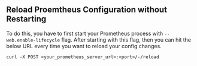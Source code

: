 
## Reload Proemtheus Configuration without Restarting
To do this, you have to first start your Prometheus process with `--web.enable-lifecycle` flag. After starting with this flag, then you can hit the below URL every time you want to reload your config changes.
```
curl -X POST <your_prometheus_server_url>:<port>/-/reload
```